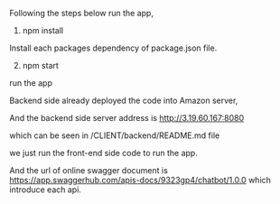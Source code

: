 Following the steps below run the app,
1. npm install

Install each packages dependency of package.json file.

2. npm start

run the app


Backend side already deployed the code into Amazon server,

And the backend side server address is http://3.19.60.167:8080 

which can be seen in /CLIENT/backend/README.md file

we just run the front-end side code to run the app.

And the url of online swagger document is https://app.swaggerhub.com/apis-docs/9323gp4/chatbot/1.0.0 which introduce each api.
